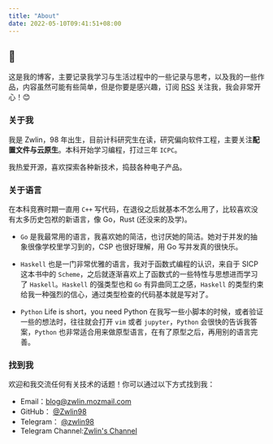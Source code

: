 ```yaml
---
title: "About"
date: 2022-05-10T09:41:51+08:00
---
```


## 👏

这是我的博客，主要记录我学习与生活过程中的一些记录与思考，以及我的一些作品，内容虽然可能有些简单，但是你要是感兴趣，订阅 [RSS](https://blog.zwlin.io/index.xml) 关注我，我会非常开心！😊

### 关于我

我是 Zwlin，98 年出生，目前计科研究生在读，研究偏向软件工程，主要关注**配置文件与云原生**。本科开始学习编程，打过三年 `ICPC`。

我热爱开源，喜欢探索各种新技术，捣鼓各种电子产品。

### 关于语言

在本科竞赛时期一直用 `C++` 写代码，在退役之后就基本不怎么用了，比较喜欢没有太多历史包袱的新语言，像 Go，Rust (还没来的及学)。

+ `Go` 是我最常用的语言，我喜欢她的简洁，也讨厌她的简洁。她对于并发的抽象很像学校里学习到的，CSP 也很好理解，用 Go 写并发真的很快乐。

+ `Haskell` 也是一门非常优雅的语言，我对于函数式编程的认识，来自于 SICP 这本书中的 `Scheme`，之后就逐渐喜欢上了函数式的一些特性与思想进而学习了 `Haskell`。`Haskell` 的强类型也和 `Go` 有异曲同工之感，`Haskell` 的类型约束给我一种强烈的信心，通过类型检查的代码基本就是写对了。

+ `Python` Life is short，you need Python 在我写一些小脚本的时候，或者验证一些的想法时，往往就会打开 `vim` 或者 `jupyter`，`Python` 会很快的告诉我答案，`Python` 也非常适合用来做原型语言，在有了原型之后，再用别的语言完善。

### 找到我

欢迎和我交流任何有关技术的话题！你可以通过以下方式找到我：

- Email：[blog@zwlin.mozmail.com](mailto:blog@zwlin.mozmail.com)
- GitHub： [@Zwlin98](https://github.com/Zwlin98)
- Telegram： [@zwlin98](https://t.me/zwlin98)
- Telegram Channel:[Zwlin's Channel](https://t.me/Zwlin_channel)
